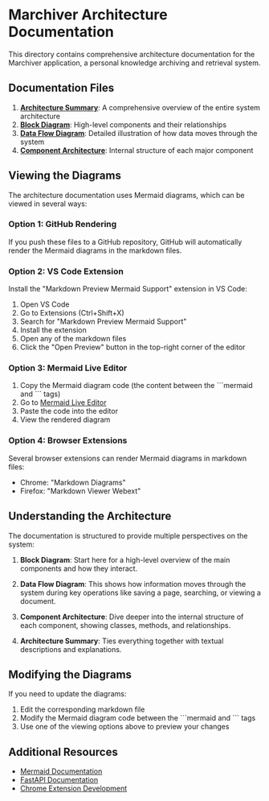 # Marchiver Architecture Documentation

This directory contains comprehensive architecture documentation for the Marchiver application, a personal knowledge archiving and retrieval system.

## Documentation Files

1. **[Architecture Summary](marchiver_architecture_summary.md)**: A comprehensive overview of the entire system architecture
2. **[Block Diagram](marchiver_architecture.md)**: High-level components and their relationships
3. **[Data Flow Diagram](marchiver_data_flow.md)**: Detailed illustration of how data moves through the system
4. **[Component Architecture](marchiver_component_architecture.md)**: Internal structure of each major component

## Viewing the Diagrams

The architecture documentation uses Mermaid diagrams, which can be viewed in several ways:

### Option 1: GitHub Rendering

If you push these files to a GitHub repository, GitHub will automatically render the Mermaid diagrams in the markdown files.

### Option 2: VS Code Extension

Install the "Markdown Preview Mermaid Support" extension in VS Code:
1. Open VS Code
2. Go to Extensions (Ctrl+Shift+X)
3. Search for "Markdown Preview Mermaid Support"
4. Install the extension
5. Open any of the markdown files
6. Click the "Open Preview" button in the top-right corner of the editor

### Option 3: Mermaid Live Editor

1. Copy the Mermaid diagram code (the content between the \`\`\`mermaid and \`\`\` tags)
2. Go to [Mermaid Live Editor](https://mermaid.live/)
3. Paste the code into the editor
4. View the rendered diagram

### Option 4: Browser Extensions

Several browser extensions can render Mermaid diagrams in markdown files:
- Chrome: "Markdown Diagrams"
- Firefox: "Markdown Viewer Webext"

## Understanding the Architecture

The documentation is structured to provide multiple perspectives on the system:

1. **Block Diagram**: Start here for a high-level overview of the main components and how they interact.

2. **Data Flow Diagram**: This shows how information moves through the system during key operations like saving a page, searching, or viewing a document.

3. **Component Architecture**: Dive deeper into the internal structure of each component, showing classes, methods, and relationships.

4. **Architecture Summary**: Ties everything together with textual descriptions and explanations.

## Modifying the Diagrams

If you need to update the diagrams:

1. Edit the corresponding markdown file
2. Modify the Mermaid diagram code between the \`\`\`mermaid and \`\`\` tags
3. Use one of the viewing options above to preview your changes

## Additional Resources

- [Mermaid Documentation](https://mermaid-js.github.io/mermaid/#/)
- [FastAPI Documentation](https://fastapi.tiangolo.com/)
- [Chrome Extension Development](https://developer.chrome.com/docs/extensions/)
